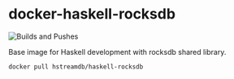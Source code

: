 docker-haskell-rocksdb
======================

![![Builds and Pushes](https://github.com/hstreamdb/docker-haskell-rocksdb/workflows/publish/badge.svg)](https://github.com/hstreamdb/docker-haskell-rocksdb/actions)

Base image for Haskell development with rocksdb shared library.

```sh
docker pull hstreamdb/haskell-rocksdb
```

